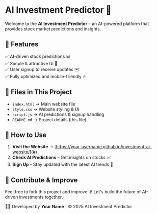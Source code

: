 # AI Investment Predictor 🚀  

Welcome to the **AI Investment Predictor** – an AI-powered platform that provides stock market predictions and insights.  

## 🌟 Features
✅ AI-driven stock predictions 📊  
✅ Simple & attractive UI 🎨  
✅ User signup to receive updates ✉️  
✅ Fully optimized and mobile-friendly 🔥  

## 📂 Files in This Project
- `index.html` → Main website file  
- `style.css` → Website styling & UI  
- `script.js` → AI predictions & signup handling  
- `README.md` → Project details (this file)  

## 🚀 How to Use
1. **Visit the Website** → [https://your-username.github.io/investment-ai-website/](#)  
2. **Check AI Predictions** – Get insights on stocks 📈  
3. **Sign Up** – Stay updated with the latest AI trends 📩  

## 📢 Contribute & Improve
Feel free to fork this project and improve it! Let's build the future of AI-driven investments together.  

👨‍💻 Developed by **Your Name** | © 2025 AI Investment Predictor
